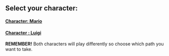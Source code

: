 ## Select your character:  

#### [Character: Mario](Mario/mario.md) 

#### [Character : Luigi](Luigi/luigi.md)

**REMEMBER!** Both characters will play differently so choose which path you want to take.  